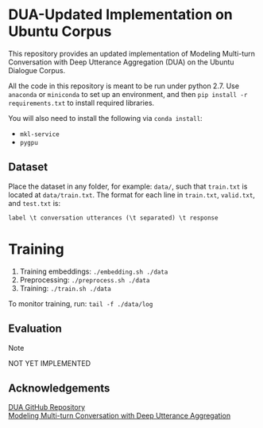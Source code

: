 # DUA-Updated Implementation on Ubuntu Corpus

This repository provides an updated implementation of Modeling Multi-turn
Conversation with Deep Utterance Aggregation (DUA) on the Ubuntu Dialogue
Corpus.

All the code in this repository is meant to be run under python 2.7. Use 
`anaconda` or `miniconda` to set up an environment, and then
`pip install -r requirements.txt` to install required libraries.

You will also need to install the following via `conda install`:

* `mkl-service`
* `pygpu`

## Dataset

Place the dataset in any folder, for example: `data/`, such that `train.txt`
is located at `data/train.txt`. The format for each line in `train.txt`, 
`valid.txt`, and `test.txt` is:

```
label \t conversation utterances (\t separated) \t response
```

# Training

1. Training embeddings: `./embedding.sh ./data`
2. Preprocessing: `./preprocess.sh ./data`
3. Training: `./train.sh ./data`

To monitor training, run: `tail -f ./data/log`

## Evaluation

> [!NOTE]
> NOT YET IMPLEMENTED

## Acknowledgements

[DUA GitHub Repository](https://github.com/cooelf/DeepUtteranceAggregation) \
[Modeling Multi-turn Conversation with Deep Utterance Aggregation](https://aclanthology.org/C18-1317/)
